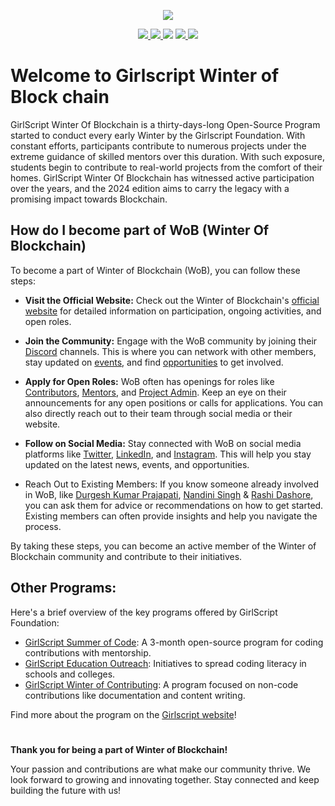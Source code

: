<!--- ------------------------------------------------------------------------------------------------------------------------------------------------------ -->
<!--- -- Custom Designed Banner ---------------------------------------------------------------------------------------------------------------------------- -->
<!--- ------------------------------------------------------------------------------------------------------------------------------------------------------ -->

<p align="center"> 
<img src="https://github.com/user-attachments/assets/dff896c6-1014-414d-9dd3-e5823e2a4896" />
</p>

<!--- ------------------------------------------------------------------------------------------------------------------------------------------------------ -->
<!-------- Social media Links ----------------------------------------------------------------------------------------------------------------------------- -->
<!--- ------------------------------------------------------------------------------------------------------------------------------------------------------ -->

<p align="center"> 
<a href="https://www.linkedin.com/company/winter-of-blockchains/">
         <img src="https://img.shields.io/badge/LinkedIn-0077B5?style=for-the-badge&logo=linkedin&logoColor=white" />
</a>
<a href="https://www.instagram.com/wob__girlscript/">
         <img src="https://img.shields.io/badge/Instagram-E4405F?style=for-the-badge&logo=instagram&logoColor=white" />
</a>

 <a href="https://x.com/WoB__girlscript">
	<img src="https://img.shields.io/badge/Twitter%20-%231DA1F2.svg?&style=for-the-badge&logo=Twitter&logoColor=white"></a>
</a>

<a href="https://linktr.ee/wob_girlscript">
	<img src="https://img.shields.io/badge/linktree-39E09B?style=for-the-badge&logo=linktree&logoColor=white" />
</a>

<a>
  <img src="https://img.shields.io/badge/Girlscript GitHub%20-%231DA1F2.svg?&style=for-the-badge&logo=GitHub&logoColor=white&color=grey">
</a>
</p>

<!--- ------------------------------------------------------------------------------------------------------------------------------------------------------ -->
<!--- ------- About Us ------- ----------------------------------------------------------------------------------------------------------------------------- -->
<!--- ------------------------------------------------------------------------------------------------------------------------------------------------------ -->

# Welcome to Girlscript Winter of Block chain

GirlScript Winter Of Blockchain is a thirty-days-long Open-Source Program started to conduct every early Winter by the Girlscript Foundation. With constant efforts, participants contribute to numerous projects under the extreme guidance of skilled mentors over this duration. With such exposure, students begin to contribute to real-world projects from the comfort of their homes. GirlScript Winter Of Blockchain has witnessed active participation over the years, and the 2024 edition aims to carry the legacy with a promising impact towards Blockchain.

<!--- ------------------------------------------------------------------------------------------------------------------------------------------------------ -->
<!--- -------  More Us ------- ----------------------------------------------------------------------------------------------------------------------------- -->
<!--- ------------------------------------------------------------------------------------------------------------------------------------------------------ -->

## How do I become part of WoB (Winter Of Blockchain)

To become a part of Winter of Blockchain (WoB), you can follow these steps:

- **Visit the Official Website:** Check out the Winter of Blockchain's [official website](https://gssoc.girlscript.tech/wob) for detailed information on participation, ongoing activities, and open roles.

- **Join the Community:** Engage with the WoB community by joining their [Discord]() channels. This is where you can network with other members, stay updated on [events](https://gssoc.girlscript.tech/wobEvents), and find [opportunities](https://linktr.ee/wob_girlscript) to get involved.

- **Apply for Open Roles:** WoB often has openings for roles like [Contributors](https://forms.gle/w71Vd1HJzDWSqVX36), [Mentors](https://forms.gle/T41fEt1RxYe4WJAd7), and [Project Admin](https://forms.gle/xZsJG9CpUWzqHZZQ9). Keep an eye on their announcements for any open positions or calls for applications. You can also directly reach out to their team through social media or their website.

- **Follow on Social Media:** Stay connected with WoB on social media platforms like [Twitter](https://x.com/WoB__girlscript), [LinkedIn](https://www.linkedin.com/company/winter-of-blockchains/), and [Instagram](https://www.instagram.com/wob__girlscript). This will help you stay updated on the latest news, events, and opportunities.

- Reach Out to Existing Members: If you know someone already involved in WoB, like [Durgesh Kumar Prajapati](https://www.linkedin.com/in/durgesh4993/), [Nandini Singh](https://www.linkedin.com/in/nandinisingh18/) & [Rashi Dashore](https://www.linkedin.com/in/rashi-dashore-27b14b248/), you can ask them for advice or recommendations on how to get started. Existing members can often provide insights and help you navigate the process.

By taking these steps, you can become an active member of the Winter of Blockchain community and contribute to their initiatives.

<!--- ------------------------------------------------------------------------------------------------------------------------------------------------------ -->
<!--- -- Other Programs ------ ----------------------------------------------------------------------------------------------------------------------------- -->
<!--- ------------------------------------------------------------------------------------------------------------------------------------------------------ -->

## Other Programs:
Here's a brief overview of the key programs offered by GirlScript Foundation:
- [GirlScript Summer of Code](https://gssoc.girlscript.tech/): A 3-month open-source program for coding contributions with mentorship.
- [GirlScript Education Outreach](https://eop.girlscript.tech/): Initiatives to spread coding literacy in schools and colleges.
- [GirlScript Winter of Contributing](https://gwoc.girlscript.tech/): A program focused on non-code contributions like documentation and content writing.
  
Find more about the program on the [Girlscript website](https://gssoc.girlscript.tech/)!

<!--- ------------------------------------------------------------------------------------------------------------------------------------------------------ -->
<!--- -- Thank You Msg  ------ ----------------------------------------------------------------------------------------------------------------------------- -->
<!--- ------------------------------------------------------------------------------------------------------------------------------------------------------ -->
#
**Thank you for being a part of Winter of Blockchain!**

Your passion and contributions are what make our community thrive. We look forward to growing and innovating together. Stay connected and keep building the future with us!

